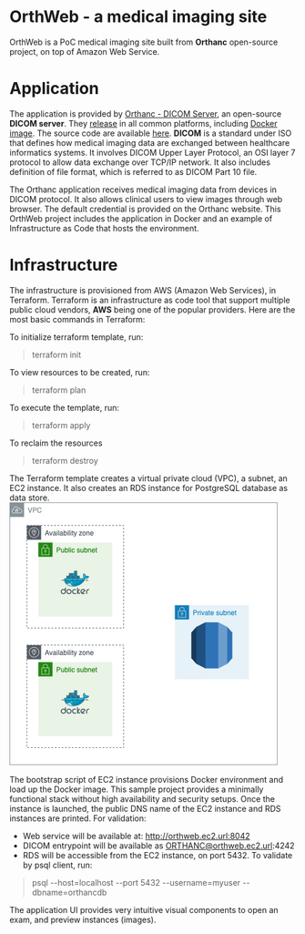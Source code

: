 # OrthWeb - a medical imaging site

OrthWeb is a PoC medical imaging site built from **Orthanc** open-source project, on top of Amazon Web Service.

# Application

The application is provided by [Orthanc - DICOM Server](https://www.orthanc-server.com/), an open-source **DICOM server**. They [release](https://www.orthanc-server.com/download.php) in all common platforms, including [Docker image](https://hub.docker.com/u/jodogne/). The source code are available [here](https://hg.orthanc-server.com/). **DICOM** is a standard under ISO that defines how medical imaging data are exchanged between healthcare informatics systems. It involves DICOM Upper Layer Protocol, an OSI layer 7 protocol to allow data exchange over TCP/IP network. It also includes definition of file format, which is referred to as DICOM Part 10 file.

The Orthanc application receives medical imaging data from devices in DICOM protocol. It also allows clinical users to view images through web browser. The default credential is provided on the Orthanc website. This OrthWeb project includes the application in Docker and an example of Infrastructure as Code that hosts the environment.


# Infrastructure

The infrastructure is provisioned from AWS (Amazon Web Services), in Terraform. Terraform is an infrastructure as code tool that support multiple public cloud vendors, **AWS** being one of the popular providers. Here are the most basic commands in Terraform:

To initialize terraform template, run:
> terraform init

To view resources to be created, run:
> terraform plan

To execute the template, run:
> terraform apply

To reclaim the resources
> terraform destroy

The Terraform template creates a virtual private cloud (VPC), a subnet, an EC2 instance. It also creates an RDS instance for PostgreSQL database as data store.
![Diagram](diagram/Orthweb.png)

The bootstrap script of EC2 instance provisions Docker environment and load up the Docker image. This sample project provides a minimally functional stack without high availability and security setups. Once the instance is launched, the public DNS name of the EC2 instance and RDS instances are printed. For validation:

* Web service will be available at: http://orthweb.ec2.url:8042
* DICOM entrypoint will be available as ORTHANC@orthweb.ec2.url:4242
* RDS will be accessible from the EC2 instance, on port 5432. To validate by psql client, run:
>psql --host=localhost --port 5432 --username=myuser --dbname=orthancdb

The application UI provides very intuitive visual components to open an exam, and preview instances (images).
